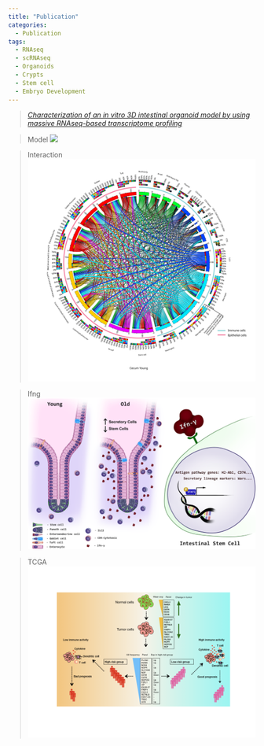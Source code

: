 ```yaml
---
title: "Publication"
categories:
  - Publication
tags:
  - RNAseq
  - scRNAseq
  - Organoids
  - Crypts
  - Stem cell
  - Embryo Development
---
```

  
> <cite><a href="https://www.nature.com/articles/s41598-021-96321-8">Characterization of an in vitro 3D intestinal organoid model by using massive RNAseq-based transcriptome profiling</a></cite>

> Model
![](/assets/paper/schematic.png)

> Interaction
![](/assets/paper/Cecum_Young_circos-table-uciedhs-large.svg)

> Ifng
![](/assets/paper/Ifng.png)

> TCGA
![](/assets/paper/Graphical_abstract.001.tiff)